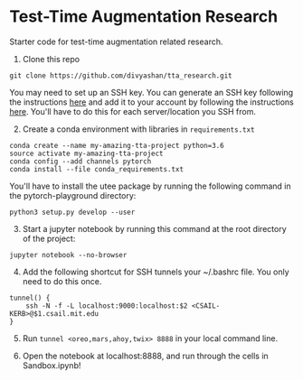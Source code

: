 # Test-Time Augmentation Research
Starter code for test-time augmentation related research. 

1. Clone this repo

```
git clone https://github.com/divyashan/tta_research.git
```

You may need to set up an SSH key. You can generate an SSH key following the instructions [here](https://docs.github.com/en/authentication/connecting-to-github-with-ssh/generating-a-new-ssh-key-and-adding-it-to-the-ssh-agent) and add it to your account by following the instructions [here](https://docs.github.com/en/enterprise-server@3.0/authentication/connecting-to-github-with-ssh/adding-a-new-ssh-key-to-your-github-account). You'll have to do this for each server/location you SSH from.

2. Create a conda environment with libraries in ``requirements.txt``

```
conda create --name my-amazing-tta-project python=3.6
source activate my-amazing-tta-project
conda config --add channels pytorch
conda install --file conda_requirements.txt
```

You'll have to install the utee package by running the following command in the pytorch-playground directory:

```
python3 setup.py develop --user
```

3. Start a jupyter notebook by running this command at the root directory of the project:

```
jupyter notebook --no-browser
```

4. Add the following shortcut for SSH tunnels your ~/.bashrc file. You only need to do this once.

```
tunnel() {
    ssh -N -f -L localhost:9000:localhost:$2 <CSAIL-KERB>@$1.csail.mit.edu
}
```

5. Run ```tunnel <oreo,mars,ahoy,twix> 8888``` in your local command line. 

6. Open the notebook at localhost:8888, and run through the cells in Sandbox.ipynb!



